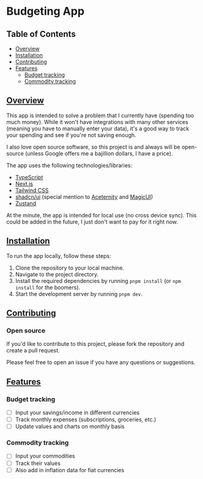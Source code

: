 # Budgeting App

## Table of Contents

- [Overview](#overview)
- [Installation](#installation)
- [Contributing](#contributing)
- [Features](#features)
  - [Budget tracking](#budget-tracking)
  - [Commodity tracking](#commodity-tracking)

## [Overview](#overview)

This app is intended to solve a problem that I currently have (spending too much money). While it won't have integrations with many other services (meaning you have to manually enter your data), it's a good way to track your spending and see if you're not saving enough.

I also love open source software, so this project is and always will be open-source (unless Google offers me a bajillion dollars, I have a price).

The app uses the following technologies/libraries:

- [TypeScript](https://www.typescriptlang.org/)
- [Next.js](https://nextjs.org/)
- [Tailwind CSS](https://tailwindcss.com/)
- [shadcn/ui](https://ui.shadcn.com/) (special mention to [Aceternity](https://ui.aceternity.com/) and [MagicUI](https://magicui.design/))
- [Zustand](https://zustand-demo.pmnd.rs/)

At the minute, the app is intended for local use (no cross device sync). This could be added in the future, I just don't want to pay for it right now.

## [Installation](#installation)

To run the app locally, follow these steps:

1. Clone the repository to your local machine.
2. Navigate to the project directory.
3. Install the required dependencies by running `pnpm install` (or `npm install` for the boomers).
4. Start the development server by running `pnpm dev`.

## [Contributing](#contributing)

### Open source

If you'd like to contribute to this project, please fork the repository and create a pull request.

Please feel free to open an issue if you have any questions or suggestions.

## [Features](#features)

### Budget tracking

- [ ] Input your savings/income in different currencies
- [ ] Track monthly expenses (subscriptions, groceries, etc.)
- [ ] Update values and charts on monthly basis

### Commodity tracking

- [ ] Input your commodities
- [ ] Track their values
- [ ] Also add in inflation data for fiat currencies
